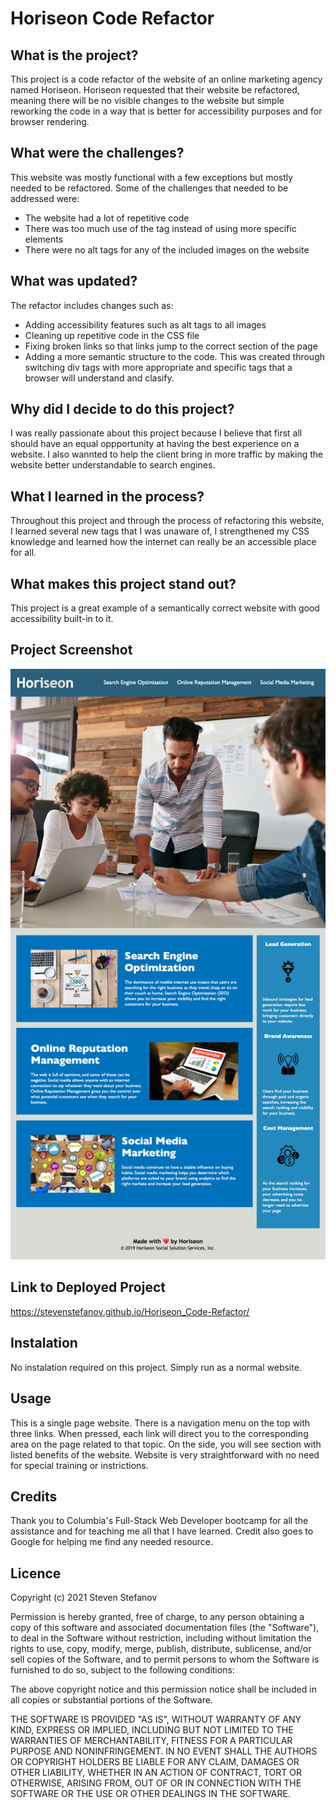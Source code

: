 # Horiseon Code Refactor

## What is the project?

This project is a code refactor of the website of an online marketing agency named Horiseon. Horiseon requested that their website be refactored, meaning there will be no visible changes to the website but simple reworking the code in a way that is better for accessibility purposes and for browser rendering. 

## What were the challenges?

This website was mostly functional with a few exceptions but mostly needed to be refactored. Some of the challenges that needed to be addressed were:
- The website had a lot of repetitive code
- There was too much use of the tag instead of using more specific elements
- There were no alt tags for any of the included images on the website

## What was updated?

The refactor includes changes such as:
- Adding accessibility features such as alt tags to all images
- Cleaning up repetitive code in the CSS file
- Fixing broken links so that links jump to the correct section of the page
- Adding a more semantic structure to the code. This was created through switching div tags with more appropriate and specific tags that a browser will understand and clasify.

## Why did I decide to do this project?

I was really passionate about this project because I believe that first all should have an equal oppportunity at having the best experience on a website. I also wannted to help the client bring in more traffic by making the website better understandable to search engines.

## What I learned in the process?

Throughout this project and through the process of refactoring this website, I learned several new tags that I was unaware of, I strengthened my CSS knowledge and learned how the internet can really be an accessible place for all.

## What makes this project stand out?

This project is a great example of a semantically correct website with good accessibility built-in to it.

## Project Screenshot  

![Project Screenshot](assets/images/screenshot_stevenstefanov.png)
 
## Link to Deployed Project  

https://stevenstefanov.github.io/Horiseon_Code-Refactor/

## Instalation

No instalation required on this project. Simply run as a normal website.

## Usage

This is a single page website. There is a navigation menu on the top with three links. When pressed, each link will direct you to the corresponding area on the page related to that topic. On the side, you will see section with listed benefits of the website. Website is very straightforward with no need for special training or instrictions.

## Credits

Thank you to Columbia's Full-Stack Web Developer bootcamp for all the assistance and for teaching me all that I have learned. Credit also goes to Google for helping me find any needed resource.

## Licence

Copyright (c) 2021 Steven Stefanov

Permission is hereby granted, free of charge, to any person obtaining a copy
of this software and associated documentation files (the "Software"), to deal
in the Software without restriction, including without limitation the rights
to use, copy, modify, merge, publish, distribute, sublicense, and/or sell
copies of the Software, and to permit persons to whom the Software is
furnished to do so, subject to the following conditions:

The above copyright notice and this permission notice shall be included in all
copies or substantial portions of the Software.

THE SOFTWARE IS PROVIDED "AS IS", WITHOUT WARRANTY OF ANY KIND, EXPRESS OR
IMPLIED, INCLUDING BUT NOT LIMITED TO THE WARRANTIES OF MERCHANTABILITY,
FITNESS FOR A PARTICULAR PURPOSE AND NONINFRINGEMENT. IN NO EVENT SHALL THE
AUTHORS OR COPYRIGHT HOLDERS BE LIABLE FOR ANY CLAIM, DAMAGES OR OTHER
LIABILITY, WHETHER IN AN ACTION OF CONTRACT, TORT OR OTHERWISE, ARISING FROM,
OUT OF OR IN CONNECTION WITH THE SOFTWARE OR THE USE OR OTHER DEALINGS IN THE
SOFTWARE.